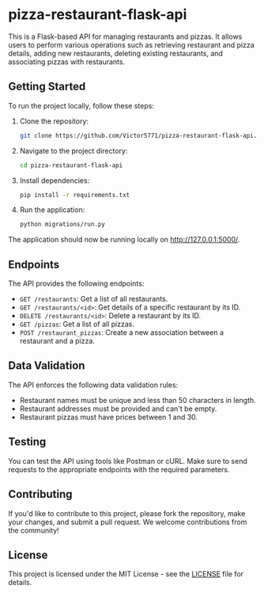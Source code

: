 # pizza-restaurant-flask-api


This is a Flask-based API for managing restaurants and pizzas. It allows users to perform various operations such as retrieving restaurant and pizza details, adding new restaurants, deleting existing restaurants, and associating pizzas with restaurants.

## Getting Started

To run the project locally, follow these steps:

1. Clone the repository:

    ```bash
    git clone https://github.com/Victor5771/pizza-restaurant-flask-api.git
    ```

2. Navigate to the project directory:

    ```bash
    cd pizza-restaurant-flask-api
    ```

3. Install dependencies:

    ```bash
    pip install -r requirements.txt
    ```

4. Run the application:

    ```bash
    python migrations/run.py
    ```

The application should now be running locally on http://127.0.0.1:5000/.

## Endpoints

The API provides the following endpoints:

- `GET /restaurants`: Get a list of all restaurants.
- `GET /restaurants/<id>`: Get details of a specific restaurant by its ID.
- `DELETE /restaurants/<id>`: Delete a restaurant by its ID.
- `GET /pizzas`: Get a list of all pizzas.
- `POST /restaurant_pizzas`: Create a new association between a restaurant and a pizza.

## Data Validation

The API enforces the following data validation rules:

- Restaurant names must be unique and less than 50 characters in length.
- Restaurant addresses must be provided and can't be empty.
- Restaurant pizzas must have prices between 1 and 30.

## Testing

You can test the API using tools like Postman or cURL. Make sure to send requests to the appropriate endpoints with the required parameters.

## Contributing

If you'd like to contribute to this project, please fork the repository, make your changes, and submit a pull request. We welcome contributions from the community!

## License

This project is licensed under the MIT License - see the [LICENSE](LICENSE) file for details.


